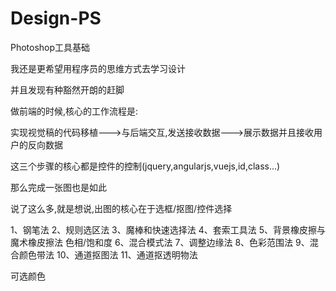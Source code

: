 # Design-PS

Photoshop工具基础

我还是更希望用程序员的思维方式去学习设计

并且发现有种豁然开朗的赶脚

做前端的时候,核心的工作流程是:

实现视觉稿的代码移植--->与后端交互,发送接收数据--->展示数据并且接收用户的反向数据

这三个步骤的核心都是控件的控制(jquery,angularjs,vuejs,id,class...)

那么完成一张图也是如此

说了这么多,就是想说,出图的核心在于选框/抠图/控件选择

1、钢笔法
2、规则选区法
3、魔棒和快速选择法
4、套索工具法
5、背景橡皮擦与魔术橡皮擦法 色相/饱和度
6、混合模式法
7、调整边缘法
8、色彩范围法
9、混合颜色带法
10、通道抠图法
11、通道抠透明物法


可选颜色








